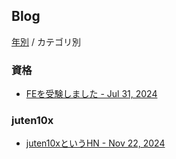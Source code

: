 ## Blog
[年別](https://juten10x.github.io/blog) / カテゴリ別

### 資格
* [FEを受験しました - Jul 31, 2024](https://juten10x.github.io/blog/fe_Jul-31-2024.html)

### juten10x
* [juten10xというHN - Nov 22, 2024](https://juten10x.github.io/blog/hn_Nov-22-2024.html)

<style>
  #ccby4, #cc0, #_p_list {
    display: none;
  }
</style>

